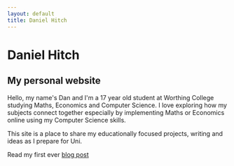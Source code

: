 ```yaml
---
layout: default
title: Daniel Hitch
---
```

# Daniel Hitch
## My personal website

Hello, my name's Dan and I'm a 17 year old student at Worthing College studying Maths, Economics and Computer Science. I love exploring how my subjects connect together especially by implementing Maths or Economics online using my Computer Science skills.

This site is a place to share my educationally focused projects, writing and ideas as I prepare for Uni.

Read my first ever [blog post](/blog/)